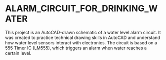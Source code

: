 # ALARM_CIRCUIT_FOR_DRINKING_WATER
This project is an AutoCAD-drawn schematic of a water level alarm circuit. It was created to practice technical drawing skills in AutoCAD and understand how water level sensors interact with electronics. The circuit is based on a 555 Timer IC (LM555), which triggers an alarm when water reaches a certain level.
